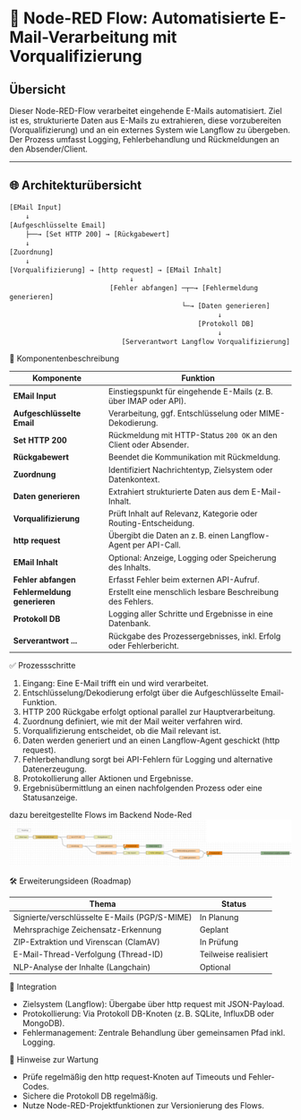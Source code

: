 # 📧 Node-RED Flow: Automatisierte E-Mail-Verarbeitung mit Vorqualifizierung

## Übersicht

Dieser Node-RED-Flow verarbeitet eingehende E-Mails automatisiert. Ziel ist es, strukturierte Daten aus E-Mails zu extrahieren, diese vorzubereiten (Vorqualifizierung) und an ein externes System wie Langflow zu übergeben. Der Prozess umfasst Logging, Fehlerbehandlung und Rückmeldungen an den Absender/Client.

---

## 🌐 Architekturübersicht

```plaintext
[EMail Input] 
    ↓
[Aufgeschlüsselte Email]
    ├──→ [Set HTTP 200] → [Rückgabewert]
    ↓
[Zuordnung]
    ↓
[Vorqualifizierung] → [http request] → [EMail Inhalt]
                              ↓
                         [Fehler abfangen] ─┬─→ [Fehlermeldung generieren]
                                           └─→ [Daten generieren]
                                                    ↓
                                               [Protokoll DB]
                                                    ↓
                            [Serverantwort Langflow Vorqualifizierung]
```

📌 Komponentenbeschreibung

| Komponente                   | Funktion                                                          |
| ---------------------------- | ----------------------------------------------------------------- |
| **EMail Input**              | Einstiegspunkt für eingehende E-Mails (z. B. über IMAP oder API). |
| **Aufgeschlüsselte Email**   | Verarbeitung, ggf. Entschlüsselung oder MIME-Dekodierung.         |
| **Set HTTP 200**             | Rückmeldung mit HTTP-Status `200 OK` an den Client oder Absender. |
| **Rückgabewert**             | Beendet die Kommunikation mit Rückmeldung.                        |
| **Zuordnung**                | Identifiziert Nachrichtentyp, Zielsystem oder Datenkontext.       |
| **Daten generieren**         | Extrahiert strukturierte Daten aus dem E-Mail-Inhalt.             |
| **Vorqualifizierung**        | Prüft Inhalt auf Relevanz, Kategorie oder Routing-Entscheidung.   |
| **http request**             | Übergibt die Daten an z. B. einen Langflow-Agent per API-Call.    |
| **EMail Inhalt**             | Optional: Anzeige, Logging oder Speicherung des Inhalts.          |
| **Fehler abfangen**          | Erfasst Fehler beim externen API-Aufruf.                          |
| **Fehlermeldung generieren** | Erstellt eine menschlich lesbare Beschreibung des Fehlers.        |
| **Protokoll DB**             | Logging aller Schritte und Ergebnisse in eine Datenbank.          |
| **Serverantwort ...**        | Rückgabe des Prozessergebnisses, inkl. Erfolg oder Fehlerbericht. |


✅ Prozessschritte
1. Eingang: Eine E-Mail trifft ein und wird verarbeitet.
2. Entschlüsselung/Dekodierung erfolgt über die Aufgeschlüsselte Email-Funktion.
3. HTTP 200 Rückgabe erfolgt optional parallel zur Hauptverarbeitung.
4. Zuordnung definiert, wie mit der Mail weiter verfahren wird.
5. Vorqualifizierung entscheidet, ob die Mail relevant ist.
6. Daten werden generiert und an einen Langflow-Agent geschickt (http request).
7. Fehlerbehandlung sorgt bei API-Fehlern für Logging und alternative Datenerzeugung.
8. Protokollierung aller Aktionen und Ergebnisse.
9. Ergebnisübermittlung an einen nachfolgenden Prozess oder eine Statusanzeige.

dazu bereitgestellte Flows im Backend Node-Red
![Prozess Modell](EMailInput.png)

🛠️ Erweiterungsideen (Roadmap)

| Thema                                         | Status               |
| --------------------------------------------- | -------------------- |
| Signierte/verschlüsselte E-Mails (PGP/S-MIME) | In Planung           |
| Mehrsprachige Zeichensatz-Erkennung           | Geplant              |
| ZIP-Extraktion und Virenscan (ClamAV)         | In Prüfung           |
| E-Mail-Thread-Verfolgung (Thread-ID)          | Teilweise realisiert |
| NLP-Analyse der Inhalte (Langchain)           | Optional             |

🔗 Integration
- Zielsystem (Langflow): Übergabe über http request mit JSON-Payload.
- Protokollierung: Via Protokoll DB-Knoten (z. B. SQLite, InfluxDB oder MongoDB).
- Fehlermanagement: Zentrale Behandlung über gemeinsamen Pfad inkl. Logging.

📂 Hinweise zur Wartung
- Prüfe regelmäßig den http request-Knoten auf Timeouts und Fehler-Codes.
- Sichere die Protokoll DB regelmäßig.
- Nutze Node-RED-Projektfunktionen zur Versionierung des Flows.

